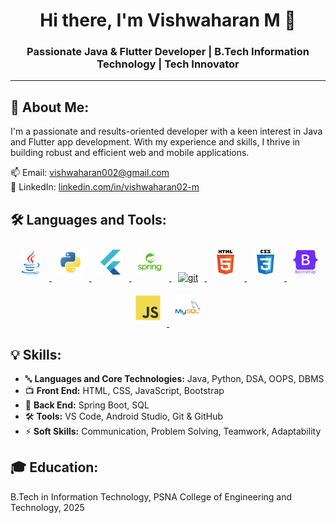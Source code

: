 <div align="center">
  <h1>Hi there, I'm Vishwaharan M 👋</h1>
  <h3>Passionate Java & Flutter Developer | B.Tech Information Technology | Tech Innovator</h3>
  <hr>
</div>

<div>
  <h2>🔭 About Me:</h2>
  <p>
    I'm a passionate and results-oriented developer with a keen interest in Java and Flutter app development. With my experience and skills, I thrive in building robust and efficient web and mobile applications.
  </p>
  <p>
    📫 Email: <a href="mailto:vishwaharan002@gmail.com" target="_blank">vishwaharan002@gmail.com</a><br>
    💼 LinkedIn: <a href="https://www.linkedin.com/in/vishwaharan02-m/" target="_blank">linkedin.com/in/vishwaharan02-m</a>
  </p>
</div>

<div>
  <h2>🛠 Languages and Tools:</h2>
  <p align="center">
    <a href="https://www.java.com/" target="_blank" rel="noreferrer">
      <img src="https://raw.githubusercontent.com/devicons/devicon/master/icons/java/java-original.svg" alt="java" width="40" height="40" style="margin: 10px;"/>
    </a>
    <a href="https://www.python.org/" target="_blank" rel="noreferrer">
      <img src="https://raw.githubusercontent.com/devicons/devicon/master/icons/python/python-original.svg" alt="python" width="40" height="40" style="margin: 10px;"/>
    </a>
    <a href="https://flutter.dev/" target="_blank" rel="noreferrer">
      <img src="https://raw.githubusercontent.com/devicons/devicon/master/icons/flutter/flutter-original.svg" alt="flutter" width="40" height="40" style="margin: 10px;"/>
    </a>
    <a href="https://spring.io/projects/spring-boot" target="_blank" rel="noreferrer">
      <img src="https://raw.githubusercontent.com/devicons/devicon/master/icons/spring/spring-original-wordmark.svg" alt="spring-boot" width="40" height="40" style="margin: 10px;"/>
    </a>
    <a href="https://git-scm.com/" target="_blank" rel="noreferrer">
      <img src="https://www.vectorlogo.zone/logos/git-scm/git-scm-icon.svg" alt="git" width="40" height="40" style="margin: 10px;"/>
    </a>
    <a href="https://www.w3.org/html/" target="_blank" rel="noreferrer">
      <img src="https://raw.githubusercontent.com/devicons/devicon/master/icons/html5/html5-original-wordmark.svg" alt="html5" width="40" height="40" style="margin: 10px;"/>
    </a>
    <a href="https://www.w3schools.com/css/" target="_blank" rel="noreferrer">
      <img src="https://raw.githubusercontent.com/devicons/devicon/master/icons/css3/css3-original-wordmark.svg" alt="css3" width="40" height="40" style="margin: 10px;"/>
    </a>
    <a href="https://getbootstrap.com" target="_blank" rel="noreferrer">
      <img src="https://raw.githubusercontent.com/devicons/devicon/master/icons/bootstrap/bootstrap-plain-wordmark.svg" alt="bootstrap" width="40" height="40" style="margin: 10px;"/>
    </a>
    <a href="https://developer.mozilla.org/en-US/docs/Web/JavaScript" target="_blank" rel="noreferrer">
      <img src="https://raw.githubusercontent.com/devicons/devicon/master/icons/javascript/javascript-original.svg" alt="javascript" width="40" height="40" style="margin: 10px;"/>
    </a>
    <a href="https://www.mysql.com/" target="_blank" rel="noreferrer">
      <img src="https://raw.githubusercontent.com/devicons/devicon/master/icons/mysql/mysql-original-wordmark.svg" alt="mysql" width="40" height="40" style="margin: 10px;"/>
    </a>
  </p>
</div>

<div>
  <h2>💡 Skills:</h2>
  <ul>
    <li>🔤 <strong>Languages and Core Technologies:</strong> Java, Python, DSA, OOPS, DBMS</li>
    <li>📺 <strong>Front End:</strong> HTML, CSS, JavaScript, Bootstrap</li>
    <li>🧵 <strong>Back End:</strong> Spring Boot, SQL</li>
    <li>🛠️ <strong>Tools:</strong> VS Code, Android Studio, Git & GitHub</li>
    <li>⚡ <strong>Soft Skills:</strong> Communication, Problem Solving, Teamwork, Adaptability</li>
  </ul>
</div>


<div>
  <h2>🎓 Education:</h2>
  <p>B.Tech in Information Technology, PSNA College of Engineering and Technology, 2025</p>
</div>
